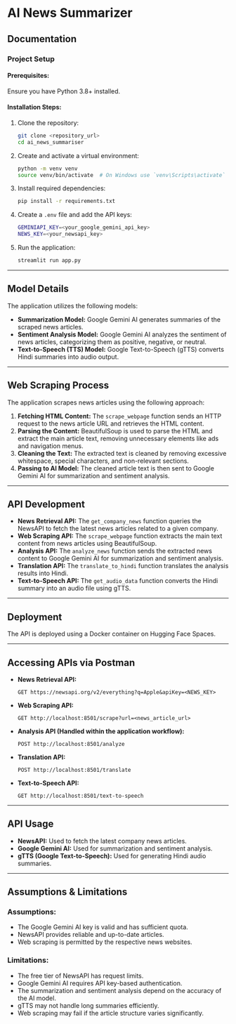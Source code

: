 # AI News Summarizer

## Documentation

### Project Setup

#### Prerequisites:
Ensure you have Python 3.8+ installed.

#### Installation Steps:

1. Clone the repository:
   ```sh
   git clone <repository_url>
   cd ai_news_summariser
   ```

2. Create and activate a virtual environment:
   ```sh
   python -m venv venv
   source venv/bin/activate  # On Windows use `venv\Scripts\activate`
   ```

3. Install required dependencies:
   ```sh
   pip install -r requirements.txt
   ```

4. Create a `.env` file and add the API keys:
   ```sh
   GEMINIAPI_KEY=<your_google_gemini_api_key>
   NEWS_KEY=<your_newsapi_key>
   ```

5. Run the application:
   ```sh
   streamlit run app.py
   ```

---

## Model Details

The application utilizes the following models:

- **Summarization Model:** Google Gemini AI generates summaries of the scraped news articles.
- **Sentiment Analysis Model:** Google Gemini AI analyzes the sentiment of news articles, categorizing them as positive, negative, or neutral.
- **Text-to-Speech (TTS) Model:** Google Text-to-Speech (gTTS) converts Hindi summaries into audio output.

---

## Web Scraping Process

The application scrapes news articles using the following approach:

1. **Fetching HTML Content:** The `scrape_webpage` function sends an HTTP request to the news article URL and retrieves the HTML content.
2. **Parsing the Content:** BeautifulSoup is used to parse the HTML and extract the main article text, removing unnecessary elements like ads and navigation menus.
3. **Cleaning the Text:** The extracted text is cleaned by removing excessive whitespace, special characters, and non-relevant sections.
4. **Passing to AI Model:** The cleaned article text is then sent to Google Gemini AI for summarization and sentiment analysis.

---

## API Development

- **News Retrieval API:** The `get_company_news` function queries the NewsAPI to fetch the latest news articles related to a given company.
- **Web Scraping API:** The `scrape_webpage` function extracts the main text content from news articles using BeautifulSoup.
- **Analysis API:** The `analyze_news` function sends the extracted news content to Google Gemini AI for summarization and sentiment analysis.
- **Translation API:** The `translate_to_hindi` function translates the analysis results into Hindi.
- **Text-to-Speech API:** The `get_audio_data` function converts the Hindi summary into an audio file using gTTS.

---

## Deployment

The API is deployed using a Docker container on Hugging Face Spaces.

---

## Accessing APIs via Postman

- **News Retrieval API:**
  ```http
  GET https://newsapi.org/v2/everything?q=Apple&apiKey=<NEWS_KEY>
  ```

- **Web Scraping API:**
  ```http
  GET http://localhost:8501/scrape?url=<news_article_url>
  ```

- **Analysis API (Handled within the application workflow):**
  ```http
  POST http://localhost:8501/analyze
  ```

- **Translation API:**
  ```http
  POST http://localhost:8501/translate
  ```

- **Text-to-Speech API:**
  ```http
  GET http://localhost:8501/text-to-speech
  ```

---

## API Usage

- **NewsAPI:** Used to fetch the latest company news articles.
- **Google Gemini AI:** Used for summarization and sentiment analysis.
- **gTTS (Google Text-to-Speech):** Used for generating Hindi audio summaries.

---

## Assumptions & Limitations

### Assumptions:
- The Google Gemini AI key is valid and has sufficient quota.
- NewsAPI provides reliable and up-to-date articles.
- Web scraping is permitted by the respective news websites.

### Limitations:
- The free tier of NewsAPI has request limits.
- Google Gemini AI requires API key-based authentication.
- The summarization and sentiment analysis depend on the accuracy of the AI model.
- gTTS may not handle long summaries efficiently.
- Web scraping may fail if the article structure varies significantly.
